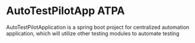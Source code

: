 # AutoTestPilotApp ATPA
AutoTestPilotApplication is a spring boot project for centralized automation application, which will utilize other testing modules to automate testing
